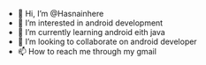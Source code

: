 - 👋 Hi, I’m @Hasnainhere
- 👀 I’m interested in android development
- 🌱 I’m currently learning android eith java
- 💞️ I’m looking to collaborate on android developer
- 📫 How to reach me through my gmail

<!---
Hasnainhere/Hasnainhere is a ✨ special ✨ repository because its `README.md` (this file) appears on your GitHub profile.
You can click the Preview link to take a look at your changes.
--->
